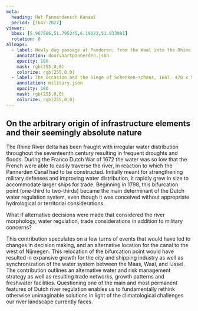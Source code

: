 ```yaml
---
meta:
  heading: Het Pannerdensch Kanaal
  period: [1647-2022]
viewer:
  bbox: [5.967506,51.795245,6.19222,51.933991]
  rotation: 0
allmaps:
  - label: Newly dug passage at Panderen; from the Waal into the Rhine; in the Over Betuwe, Gelderland. approx. 1710. 540 x 330 mm, scale 1:18,000. Gelders Archief.
    annotation: doorvaartpannerden.json
    opacity: 100
    mask: rgb(255,0,0)
    colorize: rgb(255,0,0)
  - label: The Occasion and the Siege of Schenken-schans, 1647. 470 x 560 mm, scale 1:10,000. L.L. Schort. Gelders Archief.
    annotation: military.json
    opacity: 100
    mask: rgb(255,0,0)
    colorize: rgb(255,0,0)
---
```

## On the arbitrary origin of infrastructure elements and their seemingly absolute nature

The Rhine River delta has been fraught with irregular water distribution throughout the seventeenth century resulting in frequent droughts and floods. During the Franco Dutch War of 1672 the water was so low that the French were able to easily traverse the river, in reaction to which the Pannerden Canal had to be constructed. Initially meant for strengthening military defenses and improving water distribution, it rapidly grew in size to accommodate larger ships for trade. Beginning in 1798, this bifurcation point (one-third to two-thirds) became the main determinant of the Dutch water regulation system, even though it was conceived without appropriate hydrological or territorial considerations.

What if alternative decisions were made that considered the river morphology, water regulation, trade considerations in addition to military concerns?

This contribution speculates on a few turns of events that would have led to changes in decision making, and an alternative location for the canal to the west of Nijmegen. This relocation of the bifurcation point would have resulted in expansive growth for the city and shipping industry as well as synchronization of the water system between the Maas, Waal, and IJssel.
The contribution outlines an alternative water and risk management strategy as well as resulting trade networks, growth patterns and freshwater facilities. Questioning one of the main and most permanent features of Dutch river regulation enables us to fundamentally rethink otherwise unimaginable solutions in light of the climatological challenges our river landscape currently faces.
